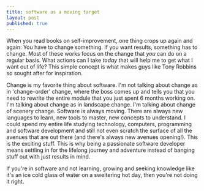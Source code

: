```yaml
---
title: software as a moving target
layout: post
published: true
---
```


When you read books on self-improvement, one thing crops up again and again: You have to change something. If you want results, something has to change. Most of these works focus on the change that _you_ can do on a regular basis. What actions can I take _today_ that will help me to get what I want out of life? This simple concept is what makes guys like Tony Robbins so sought after for inspiration.

Change is my favorite thing about software. I'm not talking about change as in 'change-order' change, where the boss comes up and tells you that you need to rewrite the entire module that you just spent 6 months working on. I'm talking about change as in landscape change. I'm talking about change of scenery change. Software is always moving. There are always new languages to learn, new tools to master, new concepts to understand. I could spend my entire life studying technology, computers, programming and software development and still not even scratch the surface of all the avenues that are out there (and there's always new avenues opening!). This is the exciting stuff. This is why being a passionate software developer means settling in for the lifelong journey and adventure instead of banging stuff out with just results in mind.

If you're in software and not learning, growing and seeking knowledge like it's an ice cold glass of water on a sweltering hot day, then you're not doing it right.
